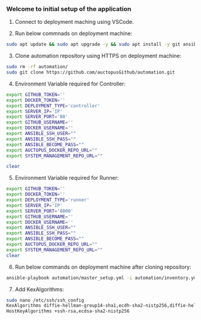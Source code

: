 ### Welcome to initial setup of the application

1. Connect to deployment maching using VSCode.

2. Run below commnads on deployment machine:
```bash
sudo apt update && sudo apt upgrade -y && sudo apt install -y git ansible sshpass
```

3. Clone automation repository using HTTPS on deployment machine:
```bash
sudo rm -rf automation/
sudo git clone https://github.com/auctopusGithub/automation.git
```

4. Environment Variable required for Controller:
```bash
export GITHUB_TOKEN=''
export DOCKER_TOKEN=''
export DEPLOYMENT_TYPE='controller'
export SERVER_IP='IP'
export SERVER_PORT='80'
export GITHUB_USERNAME=''
export DOCKER_USERNAME=''
export ANSIBLE_SSH_USER=""
export ANSIBLE_SSH_PASS=""
export ANSIBLE_BECOME_PASS=""
export AUCTOPUS_DOCKER_REPO_URL=""
export SYSTEM_MANAGEMENT_REPO_URL=""

clear
```

5. Environment Variable required for Runner:
```bash
export GITHUB_TOKEN=''
export DOCKER_TOKEN=''
export DEPLOYMENT_TYPE='runner'
export SERVER_IP='IP'
export SERVER_PORT='8000'
export GITHUB_USERNAME=''
export DOCKER_USERNAME=''
export ANSIBLE_SSH_USER=""
export ANSIBLE_SSH_PASS=""
export ANSIBLE_BECOME_PASS=""
export AUCTOPUS_DOCKER_REPO_URL=""
export SYSTEM_MANAGEMENT_REPO_URL=""
clear
```

6. Run below commands on deployment machine after cloning repository:
```bash
ansible-playbook automation/master_setup.yml -i automation/inventory.yml
```


7. Add KexAlgorithms:
```bash
sudo nano /etc/ssh/ssh_config
KexAlgorithms diffie-hellman-group14-sha1,ecdh-sha2-nistp256,diffie-hellman-group14-sha256
HostKeyAlgorithms +ssh-rsa,ecdsa-sha2-nistp256
```
